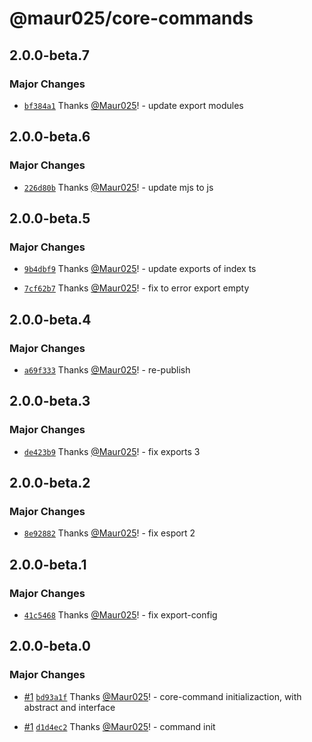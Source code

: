 # @maur025/core-commands

## 2.0.0-beta.7

### Major Changes

- [`bf384a1`](https://github.com/Maur025/app-core-monorepo/commit/bf384a13c8ef53c4bf29fa1a98971089b8fad4d8) Thanks [@Maur025](https://github.com/Maur025)! - update export modules

## 2.0.0-beta.6

### Major Changes

- [`226d80b`](https://github.com/Maur025/app-core-monorepo/commit/226d80b0247641a668f8912be960f6c3c8cb2b26) Thanks [@Maur025](https://github.com/Maur025)! - update mjs to js

## 2.0.0-beta.5

### Major Changes

- [`9b4dbf9`](https://github.com/Maur025/app-core-monorepo/commit/9b4dbf96d72736327226a650946def8835822a43) Thanks [@Maur025](https://github.com/Maur025)! - update exports of index ts

- [`7cf62b7`](https://github.com/Maur025/app-core-monorepo/commit/7cf62b7494f115d2cd31c0990ea1edc95bafad80) Thanks [@Maur025](https://github.com/Maur025)! - fix to error export empty

## 2.0.0-beta.4

### Major Changes

- [`a69f333`](https://github.com/Maur025/app-core-monorepo/commit/a69f333e42ade8f9bd6b02af444cf7fb4520a1fd) Thanks [@Maur025](https://github.com/Maur025)! - re-publish

## 2.0.0-beta.3

### Major Changes

- [`de423b9`](https://github.com/Maur025/app-core-monorepo/commit/de423b924ff402ed3907b004e8e6fc45f55b9285) Thanks [@Maur025](https://github.com/Maur025)! - fix exports 3

## 2.0.0-beta.2

### Major Changes

- [`8e92882`](https://github.com/Maur025/app-core-monorepo/commit/8e928821a4fe61b92ed60a9ae6f1165a6624658e) Thanks [@Maur025](https://github.com/Maur025)! - fix esport 2

## 2.0.0-beta.1

### Major Changes

- [`41c5468`](https://github.com/Maur025/app-core-monorepo/commit/41c5468f82ad45776de4f9d3731b94a5482d3525) Thanks [@Maur025](https://github.com/Maur025)! - fix export-config

## 2.0.0-beta.0

### Major Changes

- [#1](https://github.com/Maur025/app-core-monorepo/pull/1) [`bd93a1f`](https://github.com/Maur025/app-core-monorepo/commit/bd93a1f3cd7914de12b5e542341c214e94933fee) Thanks [@Maur025](https://github.com/Maur025)! - core-command initializaction, with abstract and interface

- [#1](https://github.com/Maur025/app-core-monorepo/pull/1) [`d1d4ec2`](https://github.com/Maur025/app-core-monorepo/commit/d1d4ec2b5104b8a378e4fc71976413c6c4e07f84) Thanks [@Maur025](https://github.com/Maur025)! - command init
